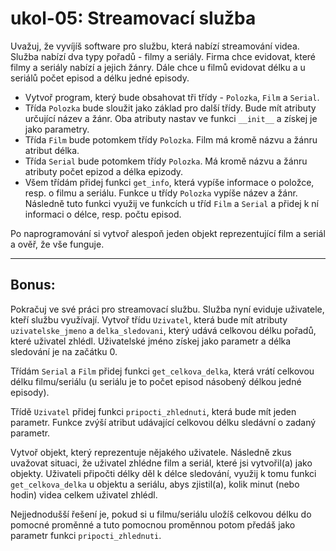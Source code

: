 # ukol-05: Streamovací služba

Uvažuj, že vyvíjíš software pro službu, která nabízí streamování videa. Služba nabízí dva typy pořadů - filmy a seriály. Firma chce evidovat, které filmy a seriály nabízí a jejich žánry. Dále chce u filmů evidovat délku a u seriálů počet episod a délku jedné episody.

- Vytvoř program, který bude obsahovat tři třídy - `Polozka`, `Film` a `Serial`.
- Třída `Polozka` bude sloužit jako základ pro další třídy. Bude mít atributy určující název a žánr. Oba atributy nastav ve funkci `__init__` a získej je jako parametry.
- Třída `Film` bude potomkem třídy `Polozka`. Film má kromě názvu a žánru atribut délka.
- Třída `Serial` bude potomkem třídy `Polozka`. Má kromě názvu a žánru atributy počet epizod a délka epizody.
- Všem třídám přidej funkci `get_info`, která vypíše informace o položce, resp. o filmu a seriálu. Funkce u třídy `Polozka` vypíše název a žánr. Následně tuto funkci využij ve funkcích u tříd `Film` a `Serial` a přidej k ní informaci o délce, resp. počtu episod.

Po naprogramování si vytvoř alespoň jeden objekt reprezentující film a seriál a ověř, že vše funguje.

---

## Bonus:

Pokračuj ve své práci pro streamovací službu. Služba nyní eviduje uživatele, kteří službu využívají. Vytvoř třídu `Uzivatel`, která bude mít atributy `uzivatelske_jmeno` a `delka_sledovani`, který udává celkovou délku pořadů, které uživatel zhlédl. Uživatelské jméno získej jako parametr a délka sledování je na začátku 0.

Třídám `Serial` a `Film` přidej funkci `get_celkova_delka`, která vrátí celkovou délku filmu/seriálu (u seriálu je to počet episod násobený délkou jedné episody).

Třídě `Uzivatel` přidej funkci `pripocti_zhlednuti`, která bude mít jeden parametr. Funkce zvýší atribut udávající celkovou délku sledávní o zadaný parametr.

Vytvoř objekt, který reprezentuje nějakého uživatele. Následně zkus uvažovat situaci, že uživatel zhlédne film a seriál, které jsi vytvořil(a) jako objekty. Uživateli připočti délky děl k délce sledování, využij k tomu funkci `get_celkova_delka` u objektu a seriálu, abys zjistil(a), kolik minut (nebo hodin) videa celkem uživatel zhlédl.

Nejjednodušší řešení je, pokud si u filmu/seriálu uložíš celkovou délku do pomocné proměnné a tuto pomocnou proměnnou potom předáš jako parametr funkci `pripocti_zhlednuti`.
